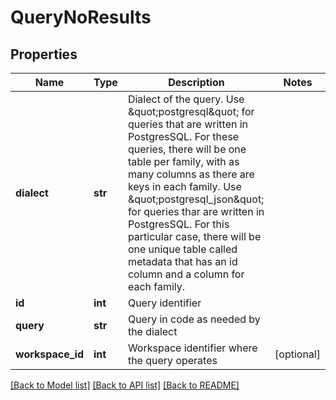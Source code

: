 # QueryNoResults

## Properties
Name | Type | Description | Notes
------------ | ------------- | ------------- | -------------
**dialect** | **str** | Dialect of the query.  Use \&quot;postgresql\&quot; for queries that are written in PostgresSQL. For these queries, there will be one table per family, with as many columns as there are keys in each family.  Use \&quot;postgresql_json\&quot; for queries thar are written in PostgresSQL. For this particular case, there will be one unique table called metadata that has an id column and a column for each family. | 
**id** | **int** | Query identifier | 
**query** | **str** | Query in code as needed by the dialect | 
**workspace_id** | **int** | Workspace identifier where the query operates | [optional] 

[[Back to Model list]](../README.md#documentation-for-models) [[Back to API list]](../README.md#documentation-for-api-endpoints) [[Back to README]](../README.md)


